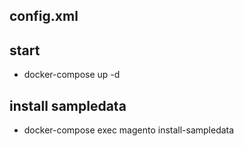 ## config.xml


## start

* docker-compose up -d

## install sampledata

* docker-compose exec magento install-sampledata